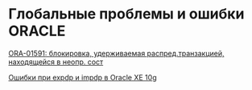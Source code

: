 # Глобальные проблемы и ошибки ORACLE

[ORA-01591: блокировка, удерживаемая распред.транзакцией, находящейся в неопр. сост](https://bsoft.gitbook.io/wiki/administrirovanie/globalnye-problemy-i-oshibki-oracle/ora-01591-blokirovka)

[Ошибки при expdp и impdp в Oracle XE 10g](https://bsoft.gitbook.io/wiki/administrirovanie/globalnye-problemy-i-oshibki-oracle/oshibki-pri-expdp-i-impdp-v-oracle-xe-10g)

